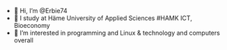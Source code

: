 - 👋 Hi, I’m @Erbie74
- 🌱 I study at Häme University of Applied Sciences #HAMK ICT, Bioeconomy
- 👀 I’m interested in programming and Linux & technology and computers overall



<!---
Erbie74/Erbie74 is a ✨ special ✨ repository because its `README.md` (this file) appears on your GitHub profile.
You can click the Preview link to take a look at your changes.
--->
